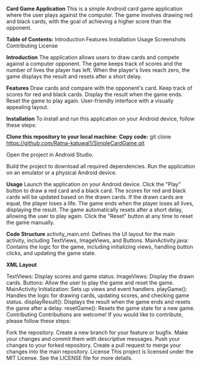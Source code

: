 
**Card Game Application**
This is a simple Android card game application where the user plays against the computer. 
The game involves drawing red and black cards, with the goal of achieving a higher score than the opponent.

**Table of Contents:**
Introduction
Features
Installation
Usage
Screenshots
Contributing
License

**Introduction**
The application allows users to draw cards and compete against a computer opponent. 
The game keeps track of scores and the number of lives the player has left. When the player's lives reach zero, the game displays the result and resets after a short delay.

**Features**
Draw cards and compare with the opponent's card.
Keep track of scores for red and black cards.
Display the result when the game ends.
Reset the game to play again.
User-friendly interface with a visually appealing layout.

**Installation**
To install and run this application on your Android device, follow these steps:

**Clone this repository to your local machine:**
**Copy code:**
git clone https://github.com/Ratna-katuwal1/SimpleCardGame.git

Open the project in Android Studio.

Build the project to download all required dependencies.
Run the application on an emulator or a physical Android device.

**Usage**
Launch the application on your Android device.
Click the "Play" button to draw a red card and a black card.
The scores for red and black cards will be updated based on the drawn cards.
If the drawn cards are equal, the player loses a life.
The game ends when the player loses all lives, displaying the result.
The game automatically resets after a short delay, allowing the user to play again.
Click the "Reset" button at any time to reset the game manually.


**Code Structure**
activity_main.xml: Defines the UI layout for the main activity, including TextViews, ImageViews, and Buttons.
MainActivity.java: Contains the logic for the game, including initializing views, handling button clicks, and updating the game state.

**XML Layout**

TextViews: Display scores and game status.
ImageViews: Display the drawn cards.
Buttons: Allow the user to play the game and reset the game.
MainActivity
Initialization: Sets up views and event handlers.
playGame(): Handles the logic for drawing cards, updating scores, and checking game status.
displayResult(): Displays the result when the game ends and resets the game after a delay.
resetGame(): Resets the game state for a new game.
Contributing
Contributions are welcome! If you would like to contribute, please follow these steps:

Fork the repository.
Create a new branch for your feature or bugfix.
Make your changes and commit them with descriptive messages.
Push your changes to your forked repository.
Create a pull request to merge your changes into the main repository.
License
This project is licensed under the MIT License. See the LICENSE file for more details.
